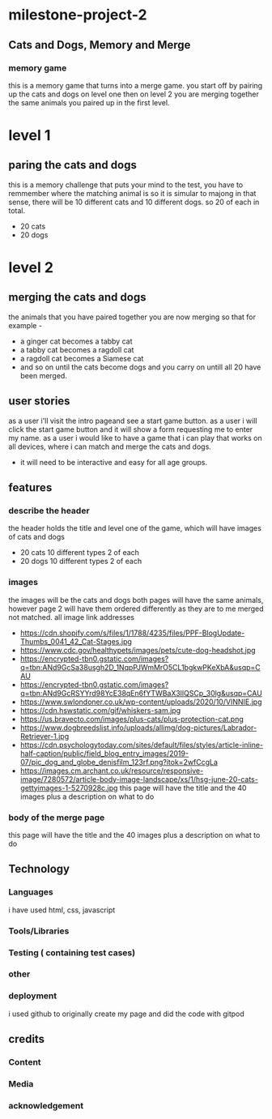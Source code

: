 # milestone-project-2
## Cats and Dogs, Memory and Merge
### memory game 
this is a memory game that turns into a merge game.
you start off by pairing up the cats and dogs on level one then on level 2 you are merging together the same animals you paired up 
in the first level.
# level 1
## paring the cats and dogs
this is a memory challenge that puts your mind to the test, you have to remmember where the matching animal is so it is simular 
to majong in that sense, there will be 10 different cats and 10 different dogs. so 20 of each in total.
- 20 cats
- 20 dogs 
# level 2
## merging the cats and dogs
the animals that you have paired together you are now merging so that for example - 
- a ginger cat becomes a tabby cat
- a tabby cat becomes a ragdoll cat
- a ragdoll cat becomes a Siamese cat
- and so on until the cats become dogs and you carry on untill all 20 have been merged.
## user stories
as a user i'll visit the intro pageand see a start game button.
as a user i will click the start game button and it will show a form requesting me to enter my name.
as a user i would like to have a game that i can play that works on all devices, where i can match and merge the cats and dogs.
- it will need to be interactive and easy for all age groups.



## features

### describe the header
the header holds the title and level one of the game, which will have images of cats and dogs 
- 20 cats 10 different types 2 of each 
- 20 dogs 10 different types 2 of each

### images
the images will be the cats and dogs both pages will have the same animals, however page 2 will have them ordered differently as they are to me merged not matched.
all image link addresses
- https://cdn.shopify.com/s/files/1/1788/4235/files/PPF-BlogUpdate-Thumbs_0041_42_Cat-Stages.jpg
- https://www.cdc.gov/healthypets/images/pets/cute-dog-headshot.jpg
- https://encrypted-tbn0.gstatic.com/images?q=tbn:ANd9GcSa38usgh2D_1NqpPJWmMrO5CL1bgkwPKeXbA&usqp=CAU
- https://encrypted-tbn0.gstatic.com/images?q=tbn:ANd9GcRSYYrd98YcE38qEn6fYTWBaX3IlQSCp_30lg&usqp=CAU
- https://www.swlondoner.co.uk/wp-content/uploads/2020/10/VINNIE.jpg
- https://cdn.hswstatic.com/gif/whiskers-sam.jpg
- https://us.bravecto.com/images/plus-cats/plus-protection-cat.png
- https://www.dogbreedslist.info/uploads/allimg/dog-pictures/Labrador-Retriever-1.jpg
- https://cdn.psychologytoday.com/sites/default/files/styles/article-inline-half-caption/public/field_blog_entry_images/2019-07/pic_dog_and_globe_denisfilm_123rf.png?itok=2wfCcgLa
- https://images.cm.archant.co.uk/resource/responsive-image/7280572/article-body-image-landscape/xs/1/hsg-june-20-cats-gettyimages-1-5270928c.jpg
this page will have the title and the 40 images plus a description on what to do

### body of the merge page
this page will have the title and the 40 images plus a description on what to do

## Technology
### Languages
i have used html, css, javascript

### Tools/Libraries


### Testing ( containing test cases)
### other


### deployment
i used github to originally create my page and did the code with gitpod

## credits
### Content


### Media


### acknowledgement

